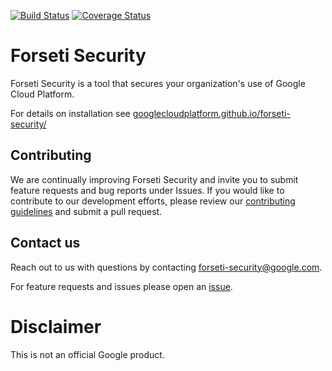 [![Build Status](https://travis-ci.org/GoogleCloudPlatform/forseti-security.svg?branch=master)](https://travis-ci.org/GoogleCloudPlatform/forseti-security) [![Coverage Status](https://coveralls.io/repos/github/GoogleCloudPlatform/forseti-security/badge.svg)](https://coveralls.io/github/GoogleCloudPlatform/forseti-security)

# Forseti Security
Forseti Security is a tool that secures your organization's use of Google Cloud
Platform.

For details on installation see
[googlecloudplatform.github.io/forseti-security/](https://googlecloudplatform.github.io/forseti-security/)


## Contributing
We are continually improving Forseti Security and invite you to submit feature
requests and bug reports under Issues. If you would like to contribute to our
development efforts, please review our
[contributing guidelines](/CONTRIBUTING.md) and submit a pull request.

## Contact us
Reach out to us with questions by contacting
[forseti-security@google.com](mailto:forseti-security@google.com).

For feature requests and issues please open an
[issue](https://github.com/GoogleCloudPlatform/forseti-security/issues).

# Disclaimer
This is not an official Google product.